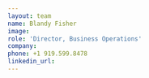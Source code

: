 ```yaml
---
layout: team
name: Blandy Fisher
image:
role: 'Director, Business Operations'
company:
phone: +1 919.599.8478
linkedin_url:
---
```


